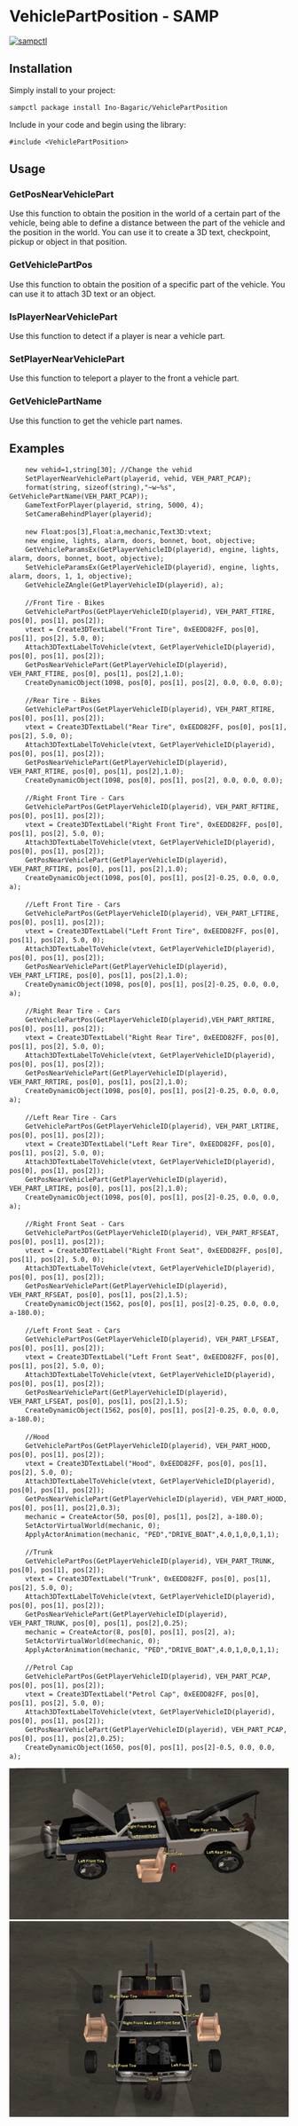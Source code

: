 # VehiclePartPosition - SAMP

[![sampctl](https://img.shields.io/badge/sampctl-VehiclePartPosition-2f2f2f.svg?style=for-the-badge)](https://github.com/Ino-Bagaric/VehiclePartPosition)

## Installation

Simply install to your project:

```bash
sampctl package install Ino-Bagaric/VehiclePartPosition
```

Include in your code and begin using the library:

```pawn
#include <VehiclePartPosition>
```  

## Usage
### GetPosNearVehiclePart
Use this function to obtain the position in the world of a certain part of the vehicle, being able to define a distance between the part of the vehicle and the position in the world. You can use it to create a 3D text, checkpoint, pickup or object in that position.

### GetVehiclePartPos
Use this function to obtain the position of a specific part of the vehicle. You can use it to attach 3D text or an object.

### IsPlayerNearVehiclePart
Use this function to detect if a player is near a vehicle part.

### SetPlayerNearVehiclePart
Use this function to teleport a player to the front a vehicle part.

### GetVehiclePartName
Use this function to get the vehicle part names.

## Examples
```pawn
	new vehid=1,string[30]; //Change the vehid
	SetPlayerNearVehiclePart(playerid, vehid, VEH_PART_PCAP);
	format(string, sizeof(string),"~w~%s", GetVehiclePartName(VEH_PART_PCAP));
	GameTextForPlayer(playerid, string, 5000, 4);
	SetCameraBehindPlayer(playerid);
	
	new Float:pos[3],Float:a,mechanic,Text3D:vtext;
	new engine, lights, alarm, doors, bonnet, boot, objective;
	GetVehicleParamsEx(GetPlayerVehicleID(playerid), engine, lights, alarm, doors, bonnet, boot, objective);
	SetVehicleParamsEx(GetPlayerVehicleID(playerid), engine, lights, alarm, doors, 1, 1, objective);
	GetVehicleZAngle(GetPlayerVehicleID(playerid), a);

	//Front Tire - Bikes
	GetVehiclePartPos(GetPlayerVehicleID(playerid), VEH_PART_FTIRE, pos[0], pos[1], pos[2]);
	vtext = Create3DTextLabel("Front Tire", 0xEEDD82FF, pos[0], pos[1], pos[2], 5.0, 0);
	Attach3DTextLabelToVehicle(vtext, GetPlayerVehicleID(playerid), pos[0], pos[1], pos[2]);
	GetPosNearVehiclePart(GetPlayerVehicleID(playerid), VEH_PART_FTIRE, pos[0], pos[1], pos[2],1.0);
	CreateDynamicObject(1098, pos[0], pos[1], pos[2], 0.0, 0.0, 0.0);

	//Rear Tire - Bikes
	GetVehiclePartPos(GetPlayerVehicleID(playerid), VEH_PART_RTIRE, pos[0], pos[1], pos[2]);
	vtext = Create3DTextLabel("Rear Tire", 0xEEDD82FF, pos[0], pos[1], pos[2], 5.0, 0);
	Attach3DTextLabelToVehicle(vtext, GetPlayerVehicleID(playerid), pos[0], pos[1], pos[2]);
	GetPosNearVehiclePart(GetPlayerVehicleID(playerid), VEH_PART_RTIRE, pos[0], pos[1], pos[2],1.0);
	CreateDynamicObject(1098, pos[0], pos[1], pos[2], 0.0, 0.0, 0.0);

  	//Right Front Tire - Cars
	GetVehiclePartPos(GetPlayerVehicleID(playerid), VEH_PART_RFTIRE, pos[0], pos[1], pos[2]);
	vtext = Create3DTextLabel("Right Front Tire", 0xEEDD82FF, pos[0], pos[1], pos[2], 5.0, 0);
  	Attach3DTextLabelToVehicle(vtext, GetPlayerVehicleID(playerid), pos[0], pos[1], pos[2]);
  	GetPosNearVehiclePart(GetPlayerVehicleID(playerid), VEH_PART_RFTIRE, pos[0], pos[1], pos[2],1.0);
  	CreateDynamicObject(1098, pos[0], pos[1], pos[2]-0.25, 0.0, 0.0, a);

	//Left Front Tire - Cars
  	GetVehiclePartPos(GetPlayerVehicleID(playerid), VEH_PART_LFTIRE, pos[0], pos[1], pos[2]);
  	vtext = Create3DTextLabel("Left Front Tire", 0xEEDD82FF, pos[0], pos[1], pos[2], 5.0, 0);
  	Attach3DTextLabelToVehicle(vtext, GetPlayerVehicleID(playerid), pos[0], pos[1], pos[2]);
  	GetPosNearVehiclePart(GetPlayerVehicleID(playerid), VEH_PART_LFTIRE, pos[0], pos[1], pos[2],1.0);
  	CreateDynamicObject(1098, pos[0], pos[1], pos[2]-0.25, 0.0, 0.0, a);

	//Right Rear Tire - Cars
  	GetVehiclePartPos(GetPlayerVehicleID(playerid),VEH_PART_RRTIRE, pos[0], pos[1], pos[2]);
  	vtext = Create3DTextLabel("Right Rear Tire", 0xEEDD82FF, pos[0], pos[1], pos[2], 5.0, 0);
  	Attach3DTextLabelToVehicle(vtext, GetPlayerVehicleID(playerid), pos[0], pos[1], pos[2]);
  	GetPosNearVehiclePart(GetPlayerVehicleID(playerid), VEH_PART_RRTIRE, pos[0], pos[1], pos[2],1.0);
  	CreateDynamicObject(1098, pos[0], pos[1], pos[2]-0.25, 0.0, 0.0, a);

	//Left Rear Tire - Cars
  	GetVehiclePartPos(GetPlayerVehicleID(playerid), VEH_PART_LRTIRE, pos[0], pos[1], pos[2]);
  	vtext = Create3DTextLabel("Left Rear Tire", 0xEEDD82FF, pos[0], pos[1], pos[2], 5.0, 0);
  	Attach3DTextLabelToVehicle(vtext, GetPlayerVehicleID(playerid), pos[0], pos[1], pos[2]);
  	GetPosNearVehiclePart(GetPlayerVehicleID(playerid), VEH_PART_LRTIRE, pos[0], pos[1], pos[2],1.0);
  	CreateDynamicObject(1098, pos[0], pos[1], pos[2]-0.25, 0.0, 0.0, a);
	
	//Right Front Seat - Cars
	GetVehiclePartPos(GetPlayerVehicleID(playerid), VEH_PART_RFSEAT, pos[0], pos[1], pos[2]);
	vtext = Create3DTextLabel("Right Front Seat", 0xEEDD82FF, pos[0], pos[1], pos[2], 5.0, 0);
 	Attach3DTextLabelToVehicle(vtext, GetPlayerVehicleID(playerid), pos[0], pos[1], pos[2]);
 	GetPosNearVehiclePart(GetPlayerVehicleID(playerid), VEH_PART_RFSEAT, pos[0], pos[1], pos[2],1.5);
	CreateDynamicObject(1562, pos[0], pos[1], pos[2]-0.25, 0.0, 0.0, a-180.0);
	
	//Left Front Seat - Cars
	GetVehiclePartPos(GetPlayerVehicleID(playerid), VEH_PART_LFSEAT, pos[0], pos[1], pos[2]);
	vtext = Create3DTextLabel("Left Front Seat", 0xEEDD82FF, pos[0], pos[1], pos[2], 5.0, 0);
 	Attach3DTextLabelToVehicle(vtext, GetPlayerVehicleID(playerid), pos[0], pos[1], pos[2]);
 	GetPosNearVehiclePart(GetPlayerVehicleID(playerid), VEH_PART_LFSEAT, pos[0], pos[1], pos[2],1.5);
	CreateDynamicObject(1562, pos[0], pos[1], pos[2]-0.25, 0.0, 0.0, a-180.0);

  	//Hood
  	GetVehiclePartPos(GetPlayerVehicleID(playerid), VEH_PART_HOOD, pos[0], pos[1], pos[2]);
  	vtext = Create3DTextLabel("Hood", 0xEEDD82FF, pos[0], pos[1], pos[2], 5.0, 0);
  	Attach3DTextLabelToVehicle(vtext, GetPlayerVehicleID(playerid), pos[0], pos[1], pos[2]);
  	GetPosNearVehiclePart(GetPlayerVehicleID(playerid), VEH_PART_HOOD, pos[0], pos[1], pos[2],0.3);
  	mechanic = CreateActor(50, pos[0], pos[1], pos[2], a-180.0);
  	SetActorVirtualWorld(mechanic, 0);
  	ApplyActorAnimation(mechanic, "PED","DRIVE_BOAT",4.0,1,0,0,1,1);

  	//Trunk
  	GetVehiclePartPos(GetPlayerVehicleID(playerid), VEH_PART_TRUNK, pos[0], pos[1], pos[2]);
  	vtext = Create3DTextLabel("Trunk", 0xEEDD82FF, pos[0], pos[1], pos[2], 5.0, 0);
  	Attach3DTextLabelToVehicle(vtext, GetPlayerVehicleID(playerid), pos[0], pos[1], pos[2]);
  	GetPosNearVehiclePart(GetPlayerVehicleID(playerid), VEH_PART_TRUNK, pos[0], pos[1], pos[2],0.25);
  	mechanic = CreateActor(8, pos[0], pos[1], pos[2], a);
  	SetActorVirtualWorld(mechanic, 0);
  	ApplyActorAnimation(mechanic, "PED","DRIVE_BOAT",4.0,1,0,0,1,1);

  	//Petrol Cap
  	GetVehiclePartPos(GetPlayerVehicleID(playerid), VEH_PART_PCAP, pos[0], pos[1], pos[2]);
  	vtext = Create3DTextLabel("Petrol Cap", 0xEEDD82FF, pos[0], pos[1], pos[2], 5.0, 0);
  	Attach3DTextLabelToVehicle(vtext, GetPlayerVehicleID(playerid), pos[0], pos[1], pos[2]);
  	GetPosNearVehiclePart(GetPlayerVehicleID(playerid), VEH_PART_PCAP, pos[0], pos[1], pos[2],0.25);
  	CreateDynamicObject(1650, pos[0], pos[1], pos[2]-0.5, 0.0, 0.0, a);
```
![Screenshot](screenshot1.png)
![Screenshot](screenshot2.png)
